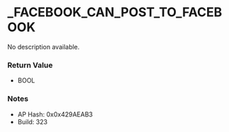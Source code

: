 # _FACEBOOK_CAN_POST_TO_FACEBOOK

No description available.

### Return Value
* BOOL

### Notes
* AP Hash: 0x0x429AEAB3
* Build: 323

